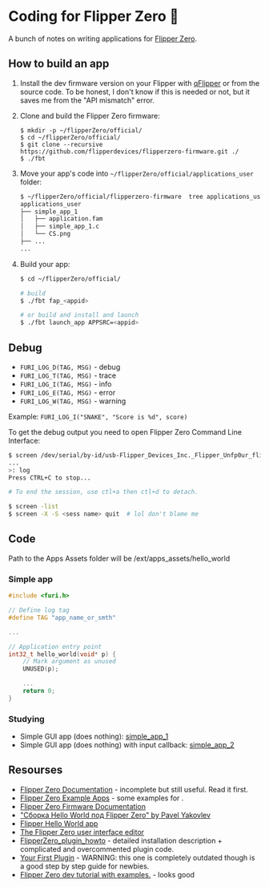 # Coding for Flipper Zero :flipper:
A bunch of notes on writing applications for [Flipper Zero](https://flipperzero.one/).

## How to build an app

1. Install the dev firmware version on your Flipper with [qFlipper](https://github.com/flipperdevices/qFlipper) or from the source code. To be honest, I don't know if this is needed or not, but it saves me from the "API mismatch" error.
2. Clone and build the Flipper Zero firmware:
    ```
    $ mkdir -p ~/flipperZero/official/
    $ cd ~/flipperZero/official/
    $ git clone --recursive https://github.com/flipperdevices/flipperzero-firmware.git ./
    $ ./fbt
    ```
3. Move your app's code into `~/flipperZero/official/applications_user` folder:
    ```sh
    $ ~/flipperZero/official/flipperzero-firmware  tree applications_user
    applications_user
    ├── simple_app_1
    │   ├── application.fam
    │   ├── simple_app_1.c
    │   └── CS.png
    ├── ...
    ...
    ```
5. Build your app:

    ```sh
    $ cd ~/flipperZero/official/
    
    # build
    $ ./fbt fap_<appid>
    
    # or build and install and launch
    $ ./fbt launch_app APPSRC=<appid>
    ```

## Debug

* `FURI_LOG_D(TAG, MSG)` - debug
* `FURI_LOG_T(TAG, MSG)` - trace
* `FURI_LOG_I(TAG, MSG)` - info
* `FURI_LOG_E(TAG, MSG)` - error
* `FURI_LOG_W(TAG, MSG)` - warning

Example: `FURI_LOG_I("SNAKE", "Score is %d", score)`

To get the debug output you need to open Flipper Zero Command Line Interface:

```sh
$ screen /dev/serial/by-id/usb-Flipper_Devices_Inc._Flipper_Unfp0ur_flip_Unfp0ur-if00
...
>: log
Press CTRL+C to stop...

# To end the session, use ctl+a then ctl+d to detach.

$ screen -list
$ screen -X -S <sess name> quit  # lol don't blame me
```

## Code

Path to the Apps Assets folder will be /ext/apps_assets/hello_world

### Simple app

```c
#include <furi.h>

// Define log tag
#define TAG "app_name_or_smth"

...

// Application entry point
int32_t hello_world(void* p) {
    // Mark argument as unused
    UNUSED(p);

    ...
    return 0;
}
```

### Studying

* Simple GUI app (does nothing): [simple_app_1](studying/simple_app_1/)
* Simple GUI app (does nothing) with input callback: [simple_app_2](studying/simple_app_2/)

## Resourses
* [Flipper Zero Documentation](https://github.com/flipperdevices/flipperzero-firmware/tree/dev/documentation) - incomplete but still useful. Read it first.
* [Flipper Zero Example Apps](https://github.com/flipperdevices/flipperzero-firmware/tree/dev/applications/examples) - some examples for .
* [Flipper Zero Firmware Documentation](https://doxy.flipperzero.one/dev/index.html)
* ["Сборка Hello World под Flipper Zero" by Pavel Yakovlev](https://yakovlev.me/hello-flipper-zero/)
* [Flipper Hello World app](https://github.com/giolaq/helloflipper)
* [The Flipper Zero user interface editor](https://ilin.pt/stuff/fui-editor/)
* [FlipperZero_plugin_howto](https://github.com/csBlueChip/FlipperZero_plugin_howto) - detailed installation description + complicated and overcommented plugin code.
* [Your First Plugin](https://flipper.atmanos.com/docs/category/your-first-plugin) - WARNING: this one is completely outdated though is a good step by step guide for newbies.
* [Flipper Zero dev tutorial with examples.](https://github.com/m1ch3al/flipper-zero-dev-tutorial) - looks good
